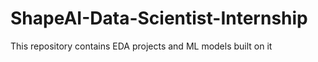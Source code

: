 # ShapeAI-Data-Scientist-Internship
This repository contains EDA projects and ML models built on it
